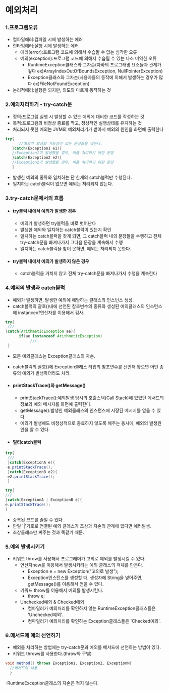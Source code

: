 # 예외처리

### 1.프로그램오류
- 컴파일에러:컴파일 시에 발생하는 에러
- 런타임에러:실행 시에 발생하는 에러
  - 에러(error):프로그램 코드에 의해서 수습될 수 없는 심각한 오류
  - 예외(exception):프로그램 코드에 의해서 수습될 수 있는 다소 미약한 오류
    - RuntimeException클래스와 그자손(자바의 프로그래밍 요소들과 관계가 깊다 ex)ArrayIndexOutOfBoundsException, NullPointerException)
    - Exception클래스와 그자손(사용자들의 동작에 의해서 발생하는 경우가 많다 ex)FileNotFoundException)
- 논리적에러:실행은 되지만, 의도와 다르게 동작하는 것

### 2.예외처리하기 - try-catch문
- 정의:프로그램 실행 시 발생할 수 있는 예외에 대비한 코드를 작성하는 것
- 목적:프로그램의 비정상 종료를 막고, 정상적인 실행상태를 유지하는 것
- 처리되지 못한 예외는 JVM의 예외처리기가 받아서 예외의 원인을 화면에 출력한다
```java
try{
      //예외가 발생할 가능성이 있는 문장들을 넣는다.
   }catch(Exception1 e1){
   //Exception1이 발생했을 경우, 이를 처리하기 위한 문장
   }catch(Exception2 e2){
   //Exception2가 발생했을 경우, 이를 처리하기 위한 문장
   }
```
- 발생한 예외의 종류와 일치하는 단 한개의 catch블럭만 수행된다.
- 일치하는 catch블럭이 없으면 예외는 처리되지 않는다.

### 3.try-catch문에서의 흐름
- #### try블럭 내에서 예외가 발생한 경우
  - 예외가 발생하면 try블럭을 바로 벗어난다
  - 발생한 예외와 일치하는 catch블럭이 있는지 확인
  - 일치하는 catch블럭을 찾게 되면, 그 catch블럭 내의 문장들을 수행하고 전체 try-catch문을 빠져나가서 그다음 문장을 계속해서 수행
  - 일치하는 catch블럭을 찾이 못하면, 예외는 처리되지 못한다.
- #### try블럭 내에서 예외가 발생하지 않은 경우
  - catch블럭을 거치지 않고 전체 try-catch문을 빠져나가서 수행을 계속한다
 
 ### 4.예외의 발생과 catch블럭
 - 예외가 발생하면, 발생한 예외에 해당하는 클래스의 인스턴스 생성.
 - catch블럭의 괄호()내에 선언된 참조변수의 종류와 생성된 예외클래스의 인스턴스에 instanceof연산자를 이용해서 검사.
 ```java
 try{
  ///
 }catch(ArithmeticException ae){
       if(ae instanceof ArithmeticException)
            ///
  }
  ```
 - 모든 예외클래스는 Exception클래스의 자손.
 - catch블럭의 괄호()에 Exception클래스 타입의 참조변수를 선언해 놓으면 어떤 종류의 예외가 발생하더라도 처리.
  
 - #### printStackTrace()와 getMessage()
    -  printStackTrace():예외발생 당시의 호출스택(Call Stack)에 있었던 메서드의 정보와 예외 메시지를 화면에 출력한다.
    -  getMessage():발생한 예외클래스의 인스턴스에 저장된 메시지를 얻을 수 있다. 
    -  예외가 발생해도 비정상적으로 종료하지 않도록 해주는 동시에, 예외의 발생원인을 알 수 있다.
- #### 멀티catch블럭
```java
try{
 ///
 }catch(ExceptionA e){
 e.printStackTrace();
 }catch(ExceptionB e2){
 e2.printStackTrace();
 }
 ```
 ```java
try{
///
}catch(ExceptionA | ExceptionB e){
e.printStackTrace();
}
```
  - 중복된 코드를 줄일 수 있다.
  - 만일 '|'기호로 연결된 예외 클래스가 조상과 자손의 관계에 있다면 에러발생.
  - 조상클래스만 써주는 것과 똑같기 때문.
   
### 5.예외 발생시키기 
- 키워드 throw를 사용해서 프로그래머가 고의로 예외를 발생시킬 수 있다.
  - 연산자new를 이용해서 발생시키려는 예외 클래스의 객체를 만든다.
    - Exception e = new Exception("고의로 발생");
    - Exception인스턴스를 생성할 때, 생성자에 String을 넣어주면, getMessage()를 이용해서 얻을 수 있다.
  - 키워드 throw를 이용해서 예외를 발생시킨다.
    - throw e;
  - Unchecked예외 & Checked에외 
    - 컴파일러가 예외처리를 확인하지 않는 RuntimeException클래스들은 'Unchecked예외'.
    - 컴파일러가 예외처리를 확인하는 Exception클래스들은 'Checked예외'.

### 6.메서드에 예외 선언하기
- 예외를 처리하는 방법에는 try-catch문과 예외를 메서드에 선언하는 방법이 있다.
- 키워드 throws를 사용한다.(throw와 구별)
```java
void method() throws Exception1, Exception2, ExceptionN{
  //메서드의 내용
  }
```
-RuntimeException클래스의 자손은 적지 않는다.


    
    
      







